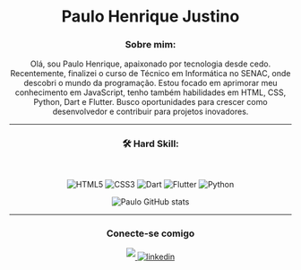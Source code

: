 

<div align='center'>

# Paulo Henrique Justino

### Sobre mim:


Olá, sou Paulo Henrique, apaixonado por tecnologia desde cedo. Recentemente, finalizei o curso de Técnico em Informática no SENAC, onde descobri o mundo da programação. Estou focado em aprimorar meu conhecimento em JavaScript, tenho também habilidades em HTML, CSS, Python, Dart e Flutter. Busco oportunidades para crescer como desenvolvedor e contribuir para projetos inovadores.

--- 

### 🛠 Hard Skill:

<div style='display: inline_block'><br>

![HTML5](https://img.shields.io/badge/html5-%23E34F26.svg?style=for-the-badge&logo=html5&logoColor=white) ![CSS3](https://img.shields.io/badge/css3-%231572B6.svg?style=for-the-badge&logo=css3&logoColor=white) ![Dart](https://img.shields.io/badge/dart-%230175C2.svg?style=for-the-badge&logo=dart&logoColor=white) ![Flutter](https://img.shields.io/badge/Flutter-%2302569B.svg?style=for-the-badge&logo=Flutter&logoColor=white) ![Python](https://img.shields.io/badge/python-3670A0?style=for-the-badge&logo=python&logoColor=ffdd54)
</div>

![Paulo GitHub stats](https://github-readme-stats.vercel.app/api?username=paulohenriquejustino&show_icons=true&theme=transparent)

---
### Conecte-se comigo

<a href="phjustino125@gmail.com" target="_blank">
<img src="https://img.shields.io/badge/gmail:  phjustino125@gmail.com-%23EA4335.svg?style=for-the-badge&logo=gmail&logoColor=white" t=mail style="margin-bottom: 5px;" />
</a>


<a href="https://www.linkedin.com/in/pedro-frasson-86630a218/" target="_blank">
<img src="https://img.shields.io/badge/linkedin:  Paulo Henrique De Paiva Barbosa Justino-%2300acee.svg?color=405DE6&style=for-the-badge&logo=linkedin&logoColor=white" alt=linkedin style="margin-bottom: 5px;"/>
</a>



